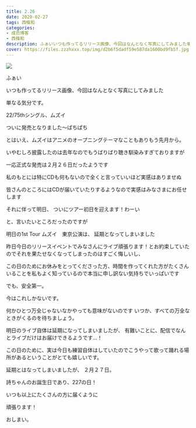 ```yaml
---
title: 2.26
date: 2020-02-27
tags: 西條和
categories: 
- 成员博客
- 西條和
description: ふぁいいつも作ってるリリース画像、今回はなんとなく写真にしてみました単なる気分です。22/75thシングル、ムズイ...
cover: https://files.zzzhxxx.top/img/d2b6f5dadf59e587da1600bd9fb5f.jpg 
---
```
















![](https://files.zzzhxxx.top/img/d2b6f5dadf59e587da1600bd9fb5f.jpg)




ふぁい








いつも作ってるリリース画像、今回はなんとなく写真にしてみました





単なる気分です。












22/75thシングル、ムズイ






ついに発売となりました〜ぱちぱち

















とはいえ、ムズイはアニメのオープニングテーマなこともありもう先月から。

いやむしろ披露したのは去年なのでもうばりばり聴き馴染みすぎておりますが

一応正式な発売は２月２６日だったようです













私のもとには特にCDも何もないので全くと言っていいほど実感はありませぬ









皆さんのところにはCDが届いていたりするようなので実感はみなさまにお任せします

















それに伴って明日、
ついにツアー初日を迎えます！わーい






と、言いたいところだったのですが










明日の1st Tour ムズイ　東京公演は、
延期となってしまいました












昨日今日のリリースイベントでみなさんにライブ頑張ります！とお約束していたのでそれを果たせなくなってしまったのはすごく悔しいし、






この日のためにお休みをとってくださった方、時間を作ってくれた方がたくさんいることを私もよく知っているので本当に申し訳ない気持ちでいっぱいです























でも、安全第一。












今はこれしかないです。

















何かひとつ万全じゃないなかやっても意味がないのです
いつか、すべての万全なときがくるのを待ちましょう。

















明日のライブ自体は延期になってしまいましたが、
有難いことに、配信でなんとライブだけはお届けできるようです…！















この日のために、実は今日も練習自体はしていたのでこうやって歌って踊れる場所があるということがとても嬉しいです。














延期とはなってしまいましたが、
２月２７日。



詩ちゃんのお誕生日であり、227の日！













いつも以上にたくさんの方に届くように



頑張ります！


























おしまい。


